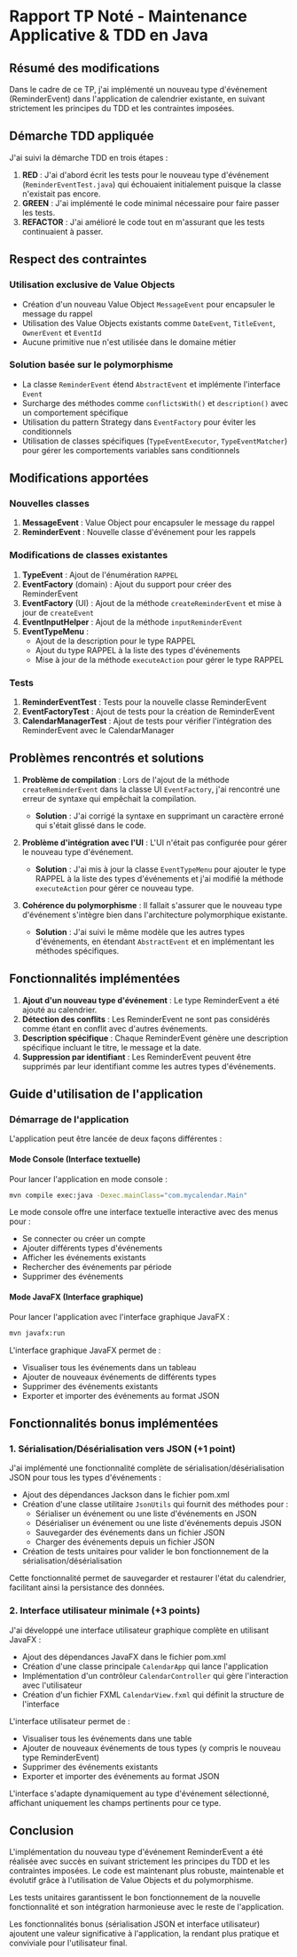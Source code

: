 # Rapport TP Noté - Maintenance Applicative & TDD en Java

## Résumé des modifications

Dans le cadre de ce TP, j'ai implémenté un nouveau type d'événement (ReminderEvent) dans l'application de calendrier existante, en suivant strictement les principes du TDD et les contraintes imposées.

## Démarche TDD appliquée

J'ai suivi la démarche TDD en trois étapes :

1. **RED** : J'ai d'abord écrit les tests pour le nouveau type d'événement (`ReminderEventTest.java`) qui échouaient initialement puisque la classe n'existait pas encore.
2. **GREEN** : J'ai implémenté le code minimal nécessaire pour faire passer les tests.
3. **REFACTOR** : J'ai amélioré le code tout en m'assurant que les tests continuaient à passer.

## Respect des contraintes

### Utilisation exclusive de Value Objects
- Création d'un nouveau Value Object `MessageEvent` pour encapsuler le message du rappel
- Utilisation des Value Objects existants comme `DateEvent`, `TitleEvent`, `OwnerEvent` et `EventId`
- Aucune primitive nue n'est utilisée dans le domaine métier

### Solution basée sur le polymorphisme
- La classe `ReminderEvent` étend `AbstractEvent` et implémente l'interface `Event`
- Surcharge des méthodes comme `conflictsWith()` et `description()` avec un comportement spécifique
- Utilisation du pattern Strategy dans `EventFactory` pour éviter les conditionnels
- Utilisation de classes spécifiques (`TypeEventExecutor`, `TypeEventMatcher`) pour gérer les comportements variables sans conditionnels

## Modifications apportées

### Nouvelles classes
1. **MessageEvent** : Value Object pour encapsuler le message du rappel
2. **ReminderEvent** : Nouvelle classe d'événement pour les rappels

### Modifications de classes existantes
1. **TypeEvent** : Ajout de l'énumération `RAPPEL`
2. **EventFactory** (domain) : Ajout du support pour créer des ReminderEvent
3. **EventFactory** (UI) : Ajout de la méthode `createReminderEvent` et mise à jour de `createEvent`
4. **EventInputHelper** : Ajout de la méthode `inputReminderEvent`
5. **EventTypeMenu** : 
   - Ajout de la description pour le type RAPPEL
   - Ajout du type RAPPEL à la liste des types d'événements
   - Mise à jour de la méthode `executeAction` pour gérer le type RAPPEL

### Tests
1. **ReminderEventTest** : Tests pour la nouvelle classe ReminderEvent
2. **EventFactoryTest** : Ajout de tests pour la création de ReminderEvent
3. **CalendarManagerTest** : Ajout de tests pour vérifier l'intégration des ReminderEvent avec le CalendarManager

## Problèmes rencontrés et solutions

1. **Problème de compilation** : Lors de l'ajout de la méthode `createReminderEvent` dans la classe UI `EventFactory`, j'ai rencontré une erreur de syntaxe qui empêchait la compilation.
   - **Solution** : J'ai corrigé la syntaxe en supprimant un caractère erroné qui s'était glissé dans le code.

2. **Problème d'intégration avec l'UI** : L'UI n'était pas configurée pour gérer le nouveau type d'événement.
   - **Solution** : J'ai mis à jour la classe `EventTypeMenu` pour ajouter le type RAPPEL à la liste des types d'événements et j'ai modifié la méthode `executeAction` pour gérer ce nouveau type.

3. **Cohérence du polymorphisme** : Il fallait s'assurer que le nouveau type d'événement s'intègre bien dans l'architecture polymorphique existante.
   - **Solution** : J'ai suivi le même modèle que les autres types d'événements, en étendant `AbstractEvent` et en implémentant les méthodes spécifiques.

## Fonctionnalités implémentées

1. **Ajout d'un nouveau type d'événement** : Le type ReminderEvent a été ajouté au calendrier.
2. **Détection des conflits** : Les ReminderEvent ne sont pas considérés comme étant en conflit avec d'autres événements.
3. **Description spécifique** : Chaque ReminderEvent génère une description spécifique incluant le titre, le message et la date.
4. **Suppression par identifiant** : Les ReminderEvent peuvent être supprimés par leur identifiant comme les autres types d'événements.

## Guide d'utilisation de l'application

### Démarrage de l'application

L'application peut être lancée de deux façons différentes :

#### Mode Console (Interface textuelle)

Pour lancer l'application en mode console :

```bash
mvn compile exec:java -Dexec.mainClass="com.mycalendar.Main"
```

Le mode console offre une interface textuelle interactive avec des menus pour :
- Se connecter ou créer un compte
- Ajouter différents types d'événements
- Afficher les événements existants
- Rechercher des événements par période
- Supprimer des événements

#### Mode JavaFX (Interface graphique)

Pour lancer l'application avec l'interface graphique JavaFX :

```bash
mvn javafx:run
```

L'interface graphique JavaFX permet de :
- Visualiser tous les événements dans un tableau
- Ajouter de nouveaux événements de différents types
- Supprimer des événements existants
- Exporter et importer des événements au format JSON

## Fonctionnalités bonus implémentées

### 1. Sérialisation/Désérialisation vers JSON (+1 point)

J'ai implémenté une fonctionnalité complète de sérialisation/désérialisation JSON pour tous les types d'événements :

- Ajout des dépendances Jackson dans le fichier pom.xml
- Création d'une classe utilitaire `JsonUtils` qui fournit des méthodes pour :
  - Sérialiser un événement ou une liste d'événements en JSON
  - Désérialiser un événement ou une liste d'événements depuis JSON
  - Sauvegarder des événements dans un fichier JSON
  - Charger des événements depuis un fichier JSON
- Création de tests unitaires pour valider le bon fonctionnement de la sérialisation/désérialisation

Cette fonctionnalité permet de sauvegarder et restaurer l'état du calendrier, facilitant ainsi la persistance des données.

### 2. Interface utilisateur minimale (+3 points)

J'ai développé une interface utilisateur graphique complète en utilisant JavaFX :

- Ajout des dépendances JavaFX dans le fichier pom.xml
- Création d'une classe principale `CalendarApp` qui lance l'application
- Implémentation d'un contrôleur `CalendarController` qui gère l'interaction avec l'utilisateur
- Création d'un fichier FXML `CalendarView.fxml` qui définit la structure de l'interface

L'interface utilisateur permet de :
- Visualiser tous les événements dans une table
- Ajouter de nouveaux événements de tous types (y compris le nouveau type ReminderEvent)
- Supprimer des événements existants
- Exporter et importer des événements au format JSON

L'interface s'adapte dynamiquement au type d'événement sélectionné, affichant uniquement les champs pertinents pour ce type.

## Conclusion

L'implémentation du nouveau type d'événement ReminderEvent a été réalisée avec succès en suivant strictement les principes du TDD et les contraintes imposées. Le code est maintenant plus robuste, maintenable et évolutif grâce à l'utilisation de Value Objects et du polymorphisme.

Les tests unitaires garantissent le bon fonctionnement de la nouvelle fonctionnalité et son intégration harmonieuse avec le reste de l'application.

Les fonctionnalités bonus (sérialisation JSON et interface utilisateur) ajoutent une valeur significative à l'application, la rendant plus pratique et conviviale pour l'utilisateur final.
